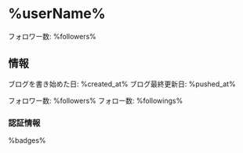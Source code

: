 # %userName%
フォロワー数: %followers%
## 情報

ブログを書き始めた日: %created_at%
ブログ最終更新日: %pushed_at%

フォロワー数: %followers%
フォロー数: %followings%

### 認証情報
%badges%